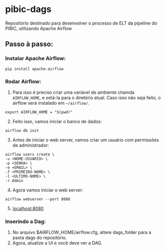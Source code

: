 # pibic-dags
Repositório destinado para desenvolver o processo de ELT da pipeline do PIBIC, utilizando Apache Airflow
## Passo à passo:
### Instalar Apache Airflow:
```
pip install apache-airflow
```
### Rodar Airflow:
1. Para isso é preciso criar uma variável de ambiente chamda `AIRFLOW_HOME`, e setá-la para o diretório atual. Caso isso não seja feito, o airflow será instalado em `~/airflow/`.
```
export AIRFLOW_HOME = "$(pwd)"
```
2. Feito isso, vamos iniciar o banco de dados:
```
airflow db init
```
3. Antes de iniciar o web server, vamos criar um usuário com permissões de administrador:
```
airflow users create \
-u <NOME-USUARIO> \
-p <SENHA> \
-e <EMAIL> \
-f <PRIMEIRO-NOME> \
-l <ULTIMO-NOME> \
-r Admin
```
4. Agora vamos iniciar o web server:  
```
airflow webserver --port 8080
```
5. [localhost:8080](http://localhost:8080/)
### Inserindo a Dag:
1. No arquivo $AIRFLOW_HOME/airflow.cfg, altere dags_folder para a pasta dags do repositório.
2. Agora, atualize a UI e você deve ver a DAG.

